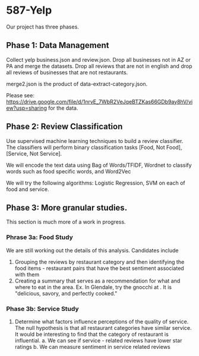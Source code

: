 # 587-Yelp

Our project has three phases.

## Phase 1: Data Management

Collect yelp business.json and review.json. Drop all businesses not in AZ or PA and merge the datasets. Drop all reviews that are not in english and drop all reviews of businesses that are not restaurants. 

merge2.json is the product of data-extract-category.json. 

Please see: https://drive.google.com/file/d/1nrvE_7WbR2VeJqeBTZKas66GDb9ay8hV/view?usp=sharing for the data. 

## Phase 2: Review Classification

Use supervised machine learning techniques to build a review classifier. The classifiers will perform binary classification tasks [Food, Not Food], [Service, Not Service].

We will encode the text data using Bag of Words/TFIDF, Wordnet to classify words such as food specific words, and Word2Vec

We will try the following algorithms: Logistic Regression, SVM on each of food and service.

## Phase 3: More granular studies. 

This section is much more of a work in progress. 

### Phrase 3a: Food Study

We are still working out the details of this analysis. Candidates include
1. Grouping the reviews by restaurant category and then identifying the food items - restaurant pairs that have the best sentiment associated with them
2. Creating a summary that serves as a recommendation for what and where to eat in the area. Ex. In Glendale, try the gnocchi at <restaurant>. It is "delicious, savory, and perfectly cooked." 

### Phase 3b: Service Study

1. Determine what factors influence perceptions of the quality of service. The null hypothesis is that all restaurant categories have similar service. It would be interesting to find that the category of restaurant is influential. 
  a. We can see if service - related reviews have lower star ratings
  b. We can measure sentiment in service related reviews

